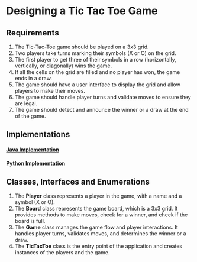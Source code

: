 # Designing a Tic Tac Toe Game

## Requirements
1. The Tic-Tac-Toe game should be played on a 3x3 grid.
2. Two players take turns marking their symbols (X or O) on the grid.
3. The first player to get three of their symbols in a row (horizontally, vertically, or diagonally) wins the game.
4. If all the cells on the grid are filled and no player has won, the game ends in a draw.
5. The game should have a user interface to display the grid and allow players to make their moves.
6. The game should handle player turns and validate moves to ensure they are legal.
7. The game should detect and announce the winner or a draw at the end of the game.

## Implementations
#### [Java Implementation](../solutions/java/src/tictactoe/) 
#### [Python Implementation](../solutions/python/tictactoe/)

## Classes, Interfaces and Enumerations
1. The **Player** class represents a player in the game, with a name and a symbol (X or O).
2. The **Board** class represents the game board, which is a 3x3 grid. It provides methods to make moves, check for a winner, and check if the board is full.
3. The **Game** class manages the game flow and player interactions. It handles player turns, validates moves, and determines the winner or a draw.
4. The **TicTacToe** class is the entry point of the application and creates instances of the players and the game.